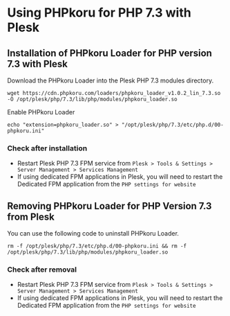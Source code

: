 # Using PHPkoru for PHP 7.3 with Plesk

## Installation of PHPkoru Loader for PHP version 7.3 with Plesk

Download the PHPkoru Loader into the Plesk PHP 7.3 modules directory.
```shell
wget https://cdn.phpkoru.com/loaders/phpkoru_loader_v1.0.2_lin_7.3.so -O /opt/plesk/php/7.3/lib/php/modules/phpkoru_loader.so
```

Enable PHPkoru Loader
```shell
echo "extension=phpkoru_loader.so" > "/opt/plesk/php/7.3/etc/php.d/00-phpkoru.ini"
```

### Check after installation
* Restart Plesk PHP 7.3 FPM service from `Plesk > Tools & Settings > Server Management > Services Management`
* If using dedicated FPM applications in Plesk, you will need to restart the Dedicated FPM application from the `PHP settings for website`

## Removing PHPkoru Loader for PHP Version 7.3 from Plesk

You can use the following code to uninstall PHPkoru Loader.
```shell
rm -f /opt/plesk/php/7.3/etc/php.d/00-phpkoru.ini && rm -f /opt/plesk/php/7.3/lib/php/modules/phpkoru_loader.so
```

### Check after removal
* Restart Plesk PHP 7.3 FPM service from `Plesk > Tools & Settings > Server Management > Services Management`
* If using dedicated FPM applications in Plesk, you will need to restart the Dedicated FPM application from the `PHP settings for website`
